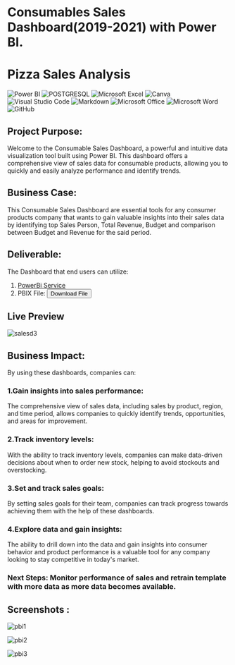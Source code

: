 # Consumables Sales Dashboard(2019-2021) with Power BI.
# Pizza Sales Analysis

![Power BI](https://img.shields.io/badge/power_bi-F2C811?style=for-the-badge&logo=powerbi&logoColor=black)
![POSTGRESQL](https://img.shields.io/badge/PostgreSQL-4169E1.svg?style=for-the-badge&logo=PostgreSQL&logoColor=white)
![Microsoft Excel](https://img.shields.io/badge/Microsoft_Excel-217346?style=for-the-badge&logo=microsoft-excel&logoColor=white)
![Canva](https://img.shields.io/badge/Canva-%2300C4CC.svg?style=for-the-badge&logo=Canva&logoColor=white)
![Visual Studio Code](https://img.shields.io/badge/Visual%20Studio%20Code-0078d7.svg?style=for-the-badge&logo=visual-studio-code&logoColor=white)
![Markdown](https://img.shields.io/badge/markdown-%23000000.svg?style=for-the-badge&logo=markdown&logoColor=white)
![Microsoft Office](https://img.shields.io/badge/Microsoft_Office-D83B01?style=for-the-badge&logo=microsoft-office&logoColor=white)
![Microsoft Word](https://img.shields.io/badge/Microsoft_Word-2B579A?style=for-the-badge&logo=microsoft-word&logoColor=white)
![GitHub](https://img.shields.io/badge/github-%23121011.svg?style=for-the-badge&logo=github&logoColor=white)

## Project Purpose: 
Welcome to the Consumable Sales Dashboard, a powerful and intuitive data visualization tool built using Power BI. This dashboard offers a comprehensive view of sales data for consumable products, allowing you to quickly and easily analyze performance and identify trends.

## Business Case: 
This Consumable Sales Dashboard are essential tools for any consumer products company that wants to gain valuable insights into their sales data by identifying top Sales Person, Total Revenue, Budget and comparison between Budget and Revenue for the said period. 

## Deliverable: 
The Dashboard that end users can utilize:

1. [PowerBi Service](https://app.powerbi.com/view?r=eyJrIjoiN2I2OTM1ZmItNWY1Yi00MzE2LThiYjgtZTgyYzc0Y2NhOTA0IiwidCI6ImRmODY3OWNkLWE4MGUtNDVkOC05OWFjLWM4M2VkN2ZmOTVhMCJ9) 
2. PBIX File: <a href="https://drive.google.com/uc?export=download&id=1Q7_Seerl4Da2k3pDw9bOXH91vLe44wrc" download><button>Download File</button></a>

## Live Preview
![salesd3](https://github.com/tushar2704/tushar2704-GIFs/assets/66141195/95c6e080-7ac8-4005-a7f0-f48b22b188f6)



## Business Impact: 
By using these dashboards, companies can:
### 1.Gain insights into sales performance: 
The comprehensive view of sales data, including sales by product, region, and time period, allows companies to quickly identify trends, opportunities, and areas for improvement.
### 2.Track inventory levels:
With the ability to track inventory levels, companies can make data-driven decisions about when to order new stock, helping to avoid stockouts and overstocking.
### 3.Set and track sales goals:
By setting sales goals for their team, companies can track progress towards achieving them with the help of these dashboards.
### 4.Explore data and gain insights:
The ability to drill down into the data and gain insights into consumer behavior and product performance is a valuable tool for any company looking to stay competitive in today's market.

### Next Steps: Monitor performance of sales and retrain template with more data as more data becomes available. 

## Screenshots :

![pbi1](https://user-images.githubusercontent.com/66141195/236660644-690c7c32-9c99-4842-9c8e-af2a05959c7b.png)

![pbi2](https://user-images.githubusercontent.com/66141195/236660646-15890a77-128f-4458-829a-de9865cc7886.png)

![pbi3](https://user-images.githubusercontent.com/66141195/236660652-cce1eb56-2b8d-44f5-8460-5e6525412a8d.png)

